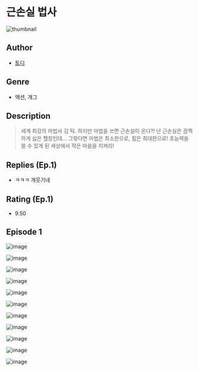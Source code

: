 # 근손실 법사
![thumbnail](https://image-comic.pstatic.net/user_contents_data/challenge_comic/2023/05/25/367173/upload_7089285067120523058_480x623.jpeg)

## Author
- [토디](https://comic.naver.com/artistTitle?id=367173)

## Genre
- 액션, 개그

## Description
> 세계 최강의 마법사 김 탁. 하지만 마법을 쓰면 근손실이 온다?! 난 근손실은 끔찍하게 싫은 헬창인데... 그렇다면 마법은 최소한으로, 힘은 최대한으로! 초능력을 쓸 수 있게 된 세상에서 작은 마을을 지켜라!

## Replies (Ep.1)
- ㅋㅋㅋ 개웃기네

## Rating (Ep.1)
- 9.50

## Episode 1
![image](https://image-comic.pstatic.net/user_contents_data/challenge_comic/2023/05/25/367173/upload_7305181872536970084.jpeg)

![image](https://image-comic.pstatic.net/user_contents_data/challenge_comic/2023/05/25/367173/upload_7306022109891082339.jpeg)

![image](https://image-comic.pstatic.net/user_contents_data/challenge_comic/2023/05/25/367173/upload_7075777567514702178.jpeg)

![image](https://image-comic.pstatic.net/user_contents_data/challenge_comic/2023/05/25/367173/upload_7162520216586904120.jpeg)

![image](https://image-comic.pstatic.net/user_contents_data/challenge_comic/2023/05/25/367173/upload_7234523956046803813.jpeg)

![image](https://image-comic.pstatic.net/user_contents_data/challenge_comic/2023/05/25/367173/upload_7234251479026524515.jpeg)

![image](https://image-comic.pstatic.net/user_contents_data/challenge_comic/2023/05/25/367173/upload_7292514385352799542.jpeg)

![image](https://image-comic.pstatic.net/user_contents_data/challenge_comic/2023/05/25/367173/upload_3486968522040828976.jpeg)

![image](https://image-comic.pstatic.net/user_contents_data/challenge_comic/2023/05/25/367173/upload_3979323034287289913.jpeg)

![image](https://image-comic.pstatic.net/user_contents_data/challenge_comic/2023/05/25/367173/upload_3545795498636370789.jpeg)

![image](https://image-comic.pstatic.net/user_contents_data/challenge_comic/2023/05/25/367173/upload_3904727741709170480.jpeg)
